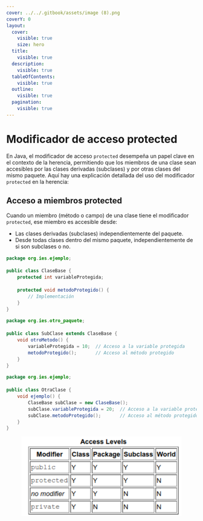 ```yaml
---
cover: ../../.gitbook/assets/image (8).png
coverY: 0
layout:
  cover:
    visible: true
    size: hero
  title:
    visible: true
  description:
    visible: true
  tableOfContents:
    visible: true
  outline:
    visible: true
  pagination:
    visible: true
---
```


# Modificador de acceso protected

En Java, el modificador de acceso `protected` desempeña un papel clave en el contexto de la herencia, permitiendo que los miembros de una clase sean accesibles por las clases derivadas (subclases) y por otras clases del mismo paquete. Aquí hay una explicación detallada del uso del modificador `protected` en la herencia:

## **Acceso a miembros protected**

Cuando un miembro (método o campo) de una clase tiene el modificador `protected`, ese miembro es accesible desde:

* &#x20;Las clases derivadas (subclases) independientemente del paquete.
* Desde todas clases dentro del mismo paquete, independientemente de si son subclases o no.

```java
package org.ies.ejemplo;

public class ClaseBase {
    protected int variableProtegida;

    protected void metodoProtegido() {
        // Implementación
    }
}
```

```java
package org.ies.otro_paquete;

public class SubClase extends ClaseBase {
    void otroMetodo() {
        variableProtegida = 10;  // Acceso a la variable protegida
        metodoProtegido();       // Acceso al método protegido
    }
}
```



```java
package org.ies.ejemplo;

public class OtraClase {
    void ejemplo() {
        ClaseBase subClase = new ClaseBase();
        subClase.variableProtegida = 20;  // Acceso a la variable protegida
        subClase.metodoProtegido();       // Acceso al método protegido
    }
}
```



<figure><img src="../../.gitbook/assets/image (6).png" alt=""><figcaption></figcaption></figure>

